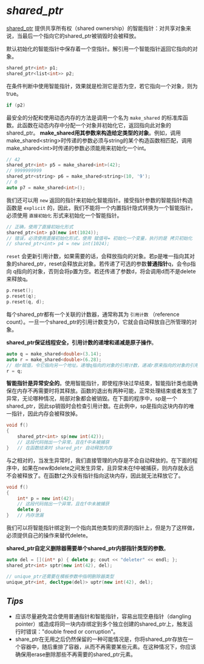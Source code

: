# ***shared_ptr***

[shared_ptr](https://en.cppreference.com/w/cpp/memory/shared_ptr) 提供共享所有权（shared ownership）的智能指针：对共享对象来说，当最后一个指向它的shared_ptr被销毁时会被释放。

默认初始化的智能指针中保存着一个空指针。解引用一个智能指针返回它指向的对象。

```cpp
shared_ptr<int> p1;
shared_ptr<list<int>> p2;
```

在条件判断中使用智能指针，效果就是检测它是否为空，若它指向一个对象，则为true。

```cpp
if (p2)
```

最安全的分配和使用动态内存的方法是调用一个名为 `make_shared` 的标准库函数。此函数在动态内存中分配一个对象并初始化它，返回指向此对象的shared_ptr。 **make_shared用其参数来构造给定类型的对象**。例如，调用make_shared\<string\>时传递的参数必须与string的某个构造函数相匹配，调用make_shared\<int\>时传递的参数必须能用来初始化一个int。

```cpp
// 42
shared_ptr<int> p5 = make_shared<int>(42);
// 9999999999
shared_ptr<string> p6 = make_shared<string>(10, '9');
// 0
auto p7 = make_shared<int>();
```

我们还可以用 `new` 返回的指针来初始化智能指针。接受指针参数的智能指针构造函数是 `explicit` 的，因此，我们不能将一个内置指针隐式转换为一个智能指针，必须使用 `直接初始化` 形式来初始化一个智能指针。

```cpp
// 正确，使用了直接初始化形式
shared_ptr<int> p3(new int(1024));
// 错误，必须使用直接初始化形式，使用 赋值号= 初始化一个变量，执行的是 拷贝初始化
// shared_ptr<int> p4 = new int(1024);
```

`reset` 会更新引用计数，如果需要的话，会释放指向的对象。若p是唯一指向其对象的shared_ptr，reset会释放此对象。若传递了可选的参数**普通指针**q，会令p指向 q指向的对象，否则会将p置为空。若还传递了参数d，将会调用d而不是delete来释放q。

```cpp
p.reset();
p.reset(q);
p.reset(q, d);
```

每个shared_ptr都有一个关联的计数器，通常称其为 `引用计数` （reference count）。一旦一个shared_ptr的引用计数变为0，它就会自动释放自己所管理的对象。

**shared_ptr保证线程安全，引用计数的递增和递减是原子操作**。

```cpp
auto q = make_shared<double>(3.14);
auto r = make_shared<double>(6.28);
// 给r赋值，令它指向另一个地址。递增q指向的对象的引用计数，递减r原来指向的对象的引用计数。r原来指向的对象已经没有引用者，会自动释放
r = q;
```

**智能指针是异常安全的**。使用智能指针，即使程序块过早结束，智能指针类也能确保在内存不再需要时将其释放。函数的退出有两种可能，正常处理结束或者发生了异常，无论哪种情况，局部对象都会被销毁。在下面的程序中，sp是一个shared_ptr，因此sp销毁时会检查引用计数。在此例中，sp是指向这块内存的唯一指针，因此内存会被释放掉。

```cpp
void f()
{
	shared_ptr<int> sp(new int(42));
	// 这段代码抛出一个异常，且在f中未被捕获
}	// 在函数结束时 shared_ptr 自动释放内存
```

与之相对的，当发生异常时，我们直接管理的内存是不会自动释放的。在下面的程序中，如果在new和delete之间发生异常，且异常未在f中被捕获，则内存就永远不会被释放了。在函数f之外没有指针指向这块内存，因此就无法释放它了。

```cpp
void f()
{
	int* p = new int(42);
	// 这段代码抛出一个异常，且在f中未被捕获
	delete p;
}	// 内存泄漏
```

我们可以将智能指针绑定到一个指向其他类型的资源的指针上，但是为了这样做，必须提供自己的操作来替代delete。

**shared_ptr自定义删除器需要单个shared_ptr内部指针类型的参数**。

```cpp
auto del = [](int* p) { delete p; cout << "deleter" << endl; };
shared_ptr<int> sptr(new int(42), del);

// unique_ptr还需要在模板参数中指明删除器类型
unique_ptr<int, decltype(del)> uptr(new int(42), del);
```



## *Tips*

- 应该尽量避免混合使用普通指针和智能指针，容易出现空悬指针（dangling pointer）或造成将同一块内存绑定到多个独立创建的shared_ptr上，触发运行时错误："double freed or corruption"。
- share_ptr在无用之后仍然保留的一种可能情况是，你将shared_ptr存放在一个容器中，随后重排了容器，从而不再需要某些元素。在这种情况下，你应该确保用erase删除那些不再需要的shared_ptr元素。